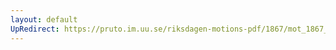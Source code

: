 ```yaml
---
layout: default
UpRedirect: https://pruto.im.uu.se/riksdagen-motions-pdf/1867/mot_1867__ak__239/mot_1867__ak__239-001.pdf
---
```

